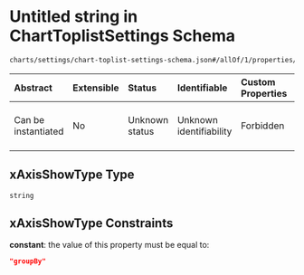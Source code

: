 # Untitled string in ChartToplistSettings Schema

```txt
charts/settings/chart-toplist-settings-schema.json#/allOf/1/properties/bar/properties/xAxisShowType
```



| Abstract            | Extensible | Status         | Identifiable            | Custom Properties | Additional Properties | Access Restrictions | Defined In                                                                                                               |
| :------------------ | :--------- | :------------- | :---------------------- | :---------------- | :-------------------- | :------------------ | :----------------------------------------------------------------------------------------------------------------------- |
| Can be instantiated | No         | Unknown status | Unknown identifiability | Forbidden         | Allowed               | none                | [chart-toplist-settings-schema.json\*](../out/charts/settings/chart-toplist-settings-schema.json "open original schema") |

## xAxisShowType Type

`string`

## xAxisShowType Constraints

**constant**: the value of this property must be equal to:

```json
"groupBy"
```
